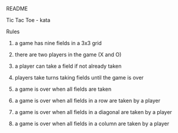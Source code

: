 README

Tic Tac Toe - kata

Rules

1. a game has nine fields in a 3x3 grid

2. there are two players in the game (X and O)

3. a player can take a field if not already taken

4. players take turns taking fields until the game is over

5. a game is over when all fields are taken

6. a game is over when all fields in a row are taken by a player

7. a game is over when all fields in a diagonal are taken by a player

8. a game is over when all fields in a column are taken by a player
